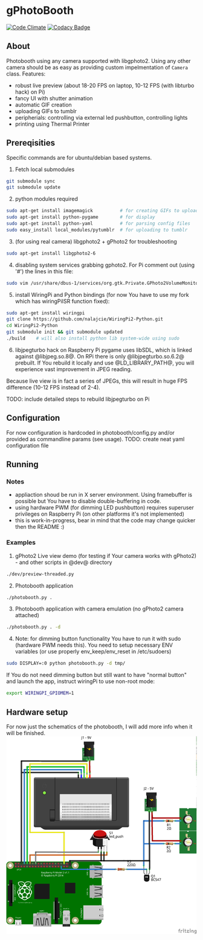 # gPhotoBooth
[![Code Climate](https://codeclimate.com/github/nalajcie/gPhotoBooth/badges/gpa.svg)](https://codeclimate.com/github/nalajcie/gPhotoBooth)
[![Codacy Badge](https://api.codacy.com/project/badge/grade/9daa6d6c79d74de3b6708c928bc3c723)](https://www.codacy.com/app/nalajcie/gPhotoBooth)
## About
Photobooth using any camera supported with libgphoto2. Using any other camera should be as easy as providing custom impelmentation of `Camera` class.
Features:
* robust live preview (about 18-20 FPS on laptop, 10-12 FPS (with libturbo hack) on Pi)
* fancy UI with shutter animation
* automatic GIF creation
* uploading GIFs to tumblr
* peripherials: controlling via external led pushbutton, controlling lights
* printing using Thermal Printer

## Prereqisities
Specific commands are for ubuntu/debian based systems.

1. Fetch local submodules
  ```bash
  git submodule sync
  git submodule update
  ```

2. python modules required
  ```bash
  sudo apt-get install imagemagick          # for creating GIFs to upload
  sudo apt-get install python-pygame        # for display
  sudo apt-get install python-yaml          # for parsing config files
  sudo easy_install local_modules/pytumblr  # for uploading to tumblr
  ```

3. (for using real camera) libgphoto2 + gPhoto2 for troubleshooting
  ```bash
  sudo apt-get install libgphoto2-6
  ```

4. disabling system services grabbing gphoto2. For Pi comment out (using '#') the lines in this file:
  ``` bash
  sudo vim /usr/share/dbus-1/services/org.gtk.Private.GPhoto2VolumeMonitor.service
  ```

5. install WiringPi and Python bindings (for now You have to use my fork which has wiringPiISR function fixed):
  ```bash
  sudo apt-get install wiringpi
  git clone https://github.com/nalajcie/WiringPi2-Python.git
  cd WiringPi2-Python
  git submodule init && git submodule updated
  ./build    # will also install python lib system-wide using sudo
  ```

6. libjpegturbo hack on Raspberry Pi
  pygame uses libSDL, which is linked against @libjpeg.so.8@. On RPi there is only @libjpegturbo.so.6.2@ prebuilt. 
  If You rebuild it locally and use @LD_LIBRARY_PATH@, you will experience vast improvement in JPEG reading.

  Because live view is in fact a series of JPEGs, this will result in huge FPS difference (10-12 FPS instead of 2-4).

  TODO: include detailed steps to rebuild libjpegturbo on Pi

## Configuration
For now configuration is hardcoded in photobooth/config.py and/or provided as commandline params (see usage).
TODO: create neat yaml configuration file

## Running
### Notes
* appliaction shoud be run in X server environment. Using framebuffer is possible but You have to disable double-buffering in code.
* using hardware PWM (for dimming LED pushbutton) requires superuser privileges on Raspberry Pi (on other platforms it's not implemented)
* this is work-in-progress, bear in mind that the code may change quicker then the README :)

### Examples
1. gPhoto2 Live view demo (for testing if Your camera works with gPhoto2) - and other scripts in @dev@ directory
  ```bash
  ./dev/preview-threaded.py
  ```

2. Photobooth application
  ```bash
  ./photobooth.py .
  ```

3. Photobooth application with camera emulation (no gPhoto2 camera attached)
  ```bash
  ./photobooth.py . -d
  ```

4. Note: for dimming button functionality You have to run it with sudo (hardware PWM needs this). You need to
setup necessary ENV variables (or use properly env\_keep/env\_reset in /etc/sudoers)
  ```bash
  sudo DISPLAY=:0 python photobooth.py -d tmp/
  ```
  If You do not need dimming button but still want to have "normal button" and launch the app, instruct
  wiringPi to use non-root mode:
  ```bash
  export WIRINGPI_GPIOMEM=1
  ```

## Hardware setup
For now just the schematics of the photobooth, I will add more info when it will be finished.
![Connection schematics](/doc/wiring_bb.png?raw=true "Connection schematics")

